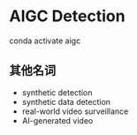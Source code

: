 # AIGC Detection

conda activate aigc

## 其他名词

- synthetic detection
- synthetic data detection
- real-world video surveillance
- AI-generated video